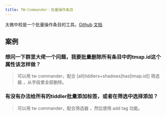 ```yaml
---
title: TW-Commander：批量操作条目
---
```


太微中校是一个批量操作条目的工具。[Github](https://github.com/kookma/TW-Commander) [文档](https://kookma.github.io/TW-Commander/)

## 案例

### 想问一下群里大佬一个问题，我要批量删除所有条目中的tmap.id这个属性该怎样做？

> 可以用 tw commander，配合 [all[tiddlers+shadows]has[tmap.id]] 筛选器 ，从字段里全部删除。

### 有没有办法给所有的tiddler批量添加标签，或者在筛选中选择添加？

> 可以用 tw commander，配合筛选器 ，然后使用 add tag 功能。
